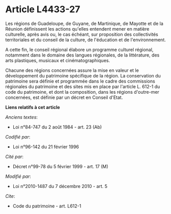 # Article L4433-27

Les régions de Guadeloupe, de Guyane, de Martinique, de Mayotte et de la Réunion définissent les actions qu'elles entendent
mener en matière culturelle, après avis ou, le cas échéant, sur proposition des collectivités territoriales et du conseil de
la culture, de l'éducation et de l'environnement.

A cette fin, le conseil régional élabore un programme culturel régional, notamment dans le domaine des langues régionales, de
la littérature, des arts plastiques, musicaux et cinématographiques. 

Chacune des régions concernées assure la mise en valeur et le développement du patrimoine spécifique de la région. La
conservation du patrimoine sera définie et programmée dans le cadre des commissions régionales du patrimoine et des sites mis
en place par l'article L. 612-1 du code du patrimoine, et dont la composition, dans les régions d'outre-mer concernées, est
définie par un décret en Conseil d'Etat.

**Liens relatifs à cet article**

_Anciens textes_:

  - Loi n°84-747 du 2 août 1984 - art. 23 (Ab)

_Codifié par_:

  - Loi n°96-142 du 21 février 1996

_Cité par_:

  - Décret n°99-78 du 5 février 1999 - art. 17 (M)

_Modifié par_:

  - Loi n°2010-1487 du 7 décembre 2010 - art. 5

_Cite_:

  - Code du patrimoine - art. L612-1
